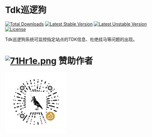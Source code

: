 Tdk巡逻狗
===============

[![Total Downloads](https://poser.pugx.org/topthink/think/downloads)](https://packagist.org/packages/ehua/efrp)
[![Latest Stable Version](https://poser.pugx.org/topthink/think/v/stable)](https://packagist.org/packages/ehua/efrp)
[![Latest Unstable Version](https://poser.pugx.org/topthink/think/v/unstable)](https://packagist.org/packages/ehua/efrp)
[![License](https://poser.pugx.org/topthink/think/license)](https://packagist.org/packages/ehua/efrp)

Tdk巡逻狗系统可监控指定站点的TDK信息、杜绝挂马等问题的出现。

[![71Hr1e.png](https://s4.ax1x.com/2022/01/14/71Hr1e.png)](https://imgtu.com/i/71Hr1e)
赞助作者
===============

<img src="/public/ecms/images/wx.jpg" width="200px">
